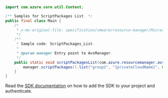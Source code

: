 ```java
import com.azure.core.util.Context;

/** Samples for ScriptPackages List. */
public final class Main {
    /*
     * x-ms-original-file: specification/vmware/resource-manager/Microsoft.AVS/stable/2021-12-01/examples/ScriptPackages_List.json
     */
    /**
     * Sample code: ScriptPackages_List.
     *
     * @param manager Entry point to AvsManager.
     */
    public static void scriptPackagesList(com.azure.resourcemanager.avs.AvsManager manager) {
        manager.scriptPackages().list("group1", "{privateCloudName}", Context.NONE);
    }
}
```

Read the [SDK documentation](https://github.com/Azure/azure-sdk-for-java/blob/azure-resourcemanager-avs_1.0.0-beta.3/sdk/avs/azure-resourcemanager-avs/README.md) on how to add the SDK to your project and authenticate.
